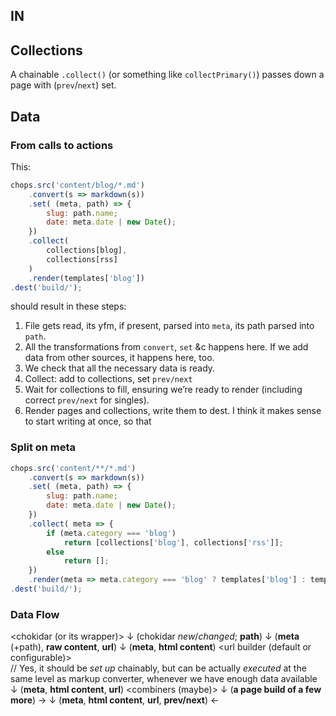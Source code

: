 ## IN

## Collections

A chainable `.collect()` (or something like `collectPrimary()`) passes down a page with (`prev`/`next`) set.

## Data

### From calls to actions

This:
```js
chops.src('content/blog/*.md')
    .convert(s => markdown(s))
    .set( (meta, path) => {
        slug: path.name;
        date: meta.date | new Date();
    })
    .collect(
        collections[blog],
        collections[rss]
    )
    .render(templates['blog'])
.dest('build/');
```
should result in these steps:

1. File gets read, its yfm, if present, parsed into `meta`, its path parsed into `path`.
2. All the transformations from `convert`, `set` &c happens here. If we add data from other sources, it happens here, too.
3. We check that all the necessary data is ready.
4. Collect: add to collections, set `prev/next`
5. Wait for collections to fill, ensuring we’re ready to render (including correct `prev/next` for singles).
6. Render pages and collections, write them to dest. I think it makes sense to start writing at once, so that

### Split on meta
```js
chops.src('content/**/*.md')
    .convert(s => markdown(s))
    .set( (meta, path) => {
        slug: path.name;
        date: meta.date | new Date();
    })
    .collect( meta => {
        if (meta.category === 'blog')
            return [collections['blog'], collections['rss']];
        else
            return [];
    })
    .render(meta => meta.category === 'blog' ? templates['blog'] : templates['single'])
.dest('build/');
```

### Data Flow

<chokidar (or its wrapper)>
    ↓           (chokidar _new_/_changed_; **path**)
<file reader>
    ↓           (**meta** (+path), **raw content**, **url**)
<markup converter>
    ↓           (**meta**, **html content**)
<url builder (default or configurable)>                 
        // Yes, it should be _set up_ chainably, but can be actually _executed_ at the same level as markup converter, whenever we have enough data available
    ↓           (**meta**, **html content**, **url**)
<combiners (maybe)>
    ↓           (**a page build of a few more**)
<collector> →   <collection>
    ↓           (**meta**, **html content**, **url**, **prev/next**)
<renderer>  ←   <template compiler>
    ↓           (**a built page**, **meta**, **url**)
<file writer>

### Data chains

Every...basically every chop sent down the chains can be...
    - .put()
    - .patch()’ed
    - .delete()’d

Although... how we do delete? Do we index by source paths? Seems like it, but what if we don’t use `.src()`? Maybe that means that src() should kindly state the primary index.

